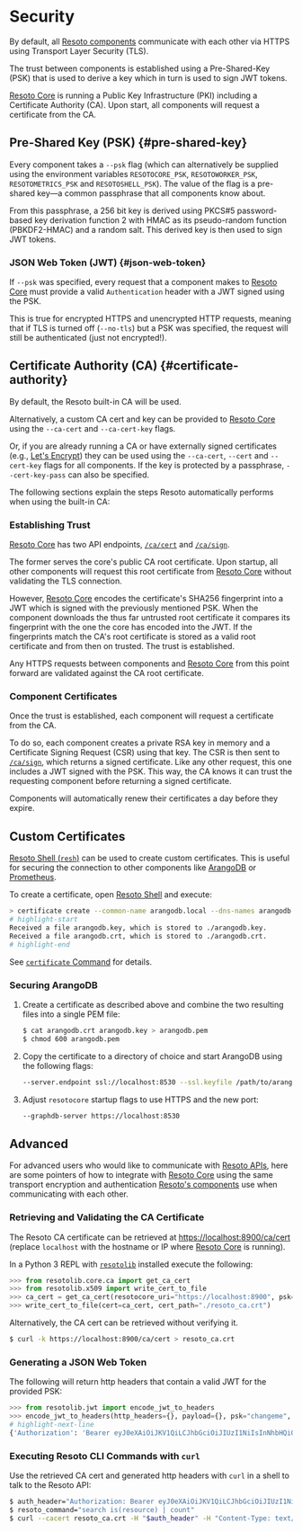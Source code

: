# Security

By default, all [Resoto components](../concepts/components/index.md) communicate with each other via HTTPS using Transport Layer Security (TLS).

The trust between components is established using a Pre-Shared-Key (PSK) that is used to derive a key which in turn is used to sign JWT tokens.

[Resoto Core](../concepts/components/core.md) is running a Public Key Infrastructure (PKI) including a Certificate Authority (CA). Upon start, all components will request a certificate from the CA.

## Pre-Shared Key (PSK) {#pre-shared-key}

Every component takes a `--psk` flag (which can alternatively be supplied using the environment variables `RESOTOCORE_PSK`, `RESOTOWORKER_PSK`, `RESOTOMETRICS_PSK` and `RESOTOSHELL_PSK`). The value of the flag is a pre-shared key—a common passphrase that all components know about.

From this passphrase, a 256 bit key is derived using PKCS#5 password-based key derivation function 2 with HMAC as its pseudo-random function (PBKDF2-HMAC) and a random salt. This derived key is then used to sign JWT tokens.

### JSON Web Token (JWT) {#json-web-token}

If `--psk` was specified, every request that a component makes to [Resoto Core](../concepts/components/core.md) must provide a valid `Authentication` header with a JWT signed using the PSK.

This is true for encrypted HTTPS and unencrypted HTTP requests, meaning that if TLS is turned off (`--no-tls`) but a PSK was specified, the request will still be authenticated (just not encrypted!).

## Certificate Authority (CA) {#certificate-authority}

By default, the Resoto built-in CA will be used.

Alternatively, a custom CA cert and key can be provided to [Resoto Core](../concepts/components/core.md) using the `--ca-cert` and `--ca-cert-key` flags.

Or, if you are already running a CA or have externally signed certificates (e.g., [Let's Encrypt](https://letsencrypt.org)) they can be used using the `--ca-cert`, `--cert` and `--cert-key` flags for all components. If the key is protected by a passphrase, `--cert-key-pass` can also be specified.

The following sections explain the steps Resoto automatically performs when using the built-in CA:

### Establishing Trust

[Resoto Core](../concepts/components/core.md) has two API endpoints, [`/ca/cert`](./api/retrieve-the-certificate-authorities-public-certificate) and [`/ca/sign`](./api/sign-a-certificate-request).

The former serves the core's public CA root certificate. Upon startup, all other components will request this root certificate from [Resoto Core](../concepts/components/core.md) without validating the TLS connection.

However, [Resoto Core](../concepts/components/core.md) encodes the certificate's SHA256 fingerprint into a JWT which is signed with the previously mentioned PSK. When the component downloads the thus far untrusted root certificate it compares its fingerprint with the one the core has encoded into the JWT. If the fingerprints match the CA's root certificate is stored as a valid root certificate and from then on trusted. The trust is established.

Any HTTPS requests between components and [Resoto Core](../concepts/components/core.md) from this point forward are validated against the CA root certificate.

### Component Certificates

Once the trust is established, each component will request a certificate from the CA.

To do so, each component creates a private RSA key in memory and a Certificate Signing Request (CSR) using that key. The CSR is then sent to [`/ca/sign`](./api/sign-a-certificate-request), which returns a signed certificate. Like any other request, this one includes a JWT signed with the PSK. This way, the CA knows it can trust the requesting component before returning a signed certificate.

Components will automatically renew their certificates a day before they expire.

## Custom Certificates

[Resoto Shell (`resh`)](../concepts/components/shell.md) can be used to create custom certificates. This is useful for securing the connection to other components like [ArangoDB](https://arangodb.com) or [Prometheus](https://prometheus.io).

To create a certificate, open [Resoto Shell](../concepts/components/shell.md) and execute:

```bash
> certificate create --common-name arangodb.local --dns-names arangodb.local localhost --ip-addresses 127.0.0.1
# highlight-start
​Received a file arangodb.key, which is stored to ./arangodb.key.
​Received a file arangodb.crt, which is stored to ./arangodb.crt.
# highlight-end
```

See [`certificate` Command](./cli/setup-commands/certificate.md) for details.

### Securing ArangoDB

1. Create a certificate as described above and combine the two resulting files into a single PEM file:

   ```bash
   $ cat arangodb.crt arangodb.key > arangodb.pem
   $ chmod 600 arangodb.pem
   ```

2. Copy the certificate to a directory of choice and start ArangoDB using the following flags:

   ```bash
   --server.endpoint ssl://localhost:8530 --ssl.keyfile /path/to/arangodb.pem
   ```

3. Adjust `resotocore` startup flags to use HTTPS and the new port:

   ```bash
   --graphdb-server https://localhost:8530
   ```

## Advanced

For advanced users who would like to communicate with [Resoto APIs](./api/index.md), here are some pointers of how to integrate with [Resoto Core](../concepts/components/core.md) using the same transport encryption and authentication [Resoto's components](../concepts/components/index.md) use when communicating with each other.

### Retrieving and Validating the CA Certificate

The Resoto CA certificate can be retrieved at <https://localhost:8900/ca/cert> (replace `localhost` with the hostname or IP where [Resoto Core](../concepts/components/core.md) is running).

In a Python 3 REPL with [`resotolib`](../concepts/components/library.md) installed execute the following:

```python
>>> from resotolib.core.ca import get_ca_cert
>>> from resotolib.x509 import write_cert_to_file
>>> ca_cert = get_ca_cert(resotocore_uri="https://localhost:8900", psk="changeme")
>>> write_cert_to_file(cert=ca_cert, cert_path="./resoto_ca.crt")
```

Alternatively, the CA cert can be retrieved without verifying it.

```bash
$ curl -k https://localhost:8900/ca/cert > resoto_ca.crt
```

### Generating a JSON Web Token

The following will return http headers that contain a valid JWT for the provided PSK:

```python
>>> from resotolib.jwt import encode_jwt_to_headers
>>> encode_jwt_to_headers(http_headers={}, payload={}, psk="changeme", expire_in=3600)
# highlight-next-line
​{'Authorization': 'Bearer eyJ0eXAiOiJKV1QiLCJhbGciOiJIUzI1NiIsInNhbHQiOiJuSVEzU3M5TGVNS1JHYUNQUEJxMnlBPT0ifQ.eyJleHAiOjE2NDkzNzI1MTR9.KXAmijfSsV-taO3890qJNzXKXng1u38eU6PTrDYTgVs'}
```

### Executing Resoto CLI Commands with `curl`

Use the retrieved CA cert and generated http headers with `curl` in a shell to talk to the Resoto API:

```bash
$ auth_header="Authorization: Bearer eyJ0eXAiOiJKV1QiLCJhbGciOiJIUzI1NiIsInNhbHQiOiJuSVEzU3M5TGVNS1JHYUNQUEJxMnlBPT0ifQ.eyJleHAiOjE2NDkzNzI1MTR9.KXAmijfSsV-taO3890qJNzXKXng1u38eU6PTrDYTgVs"
$ resoto_command="search is(resource) | count"
$ curl --cacert resoto_ca.crt -H "$auth_header" -H "Content-Type: text/plain" -H "Accept: application/json" -X POST -d "$resoto_command" https://localhost:8900/cli/execute
```
